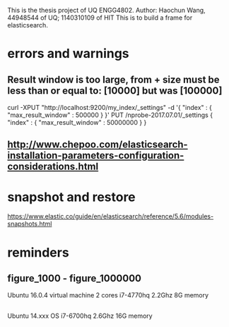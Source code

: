 This is the thesis project of UQ ENGG4802.
Author: Haochun Wang, 44948544 of UQ; 1140310109 of HIT
This is to build a frame for elasticsearch.


# errors and warnings
## Result window is too large, from + size must be less than or equal to: [10000] but was [100000]
curl -XPUT "http://localhost:9200/my_index/_settings" -d '{ "index" : { "max_result_window" : 500000 } }'
PUT /nprobe-2017.07.01/_settings
{ "index" : { "max_result_window" : 50000000 } }
## http://www.chepoo.com/elasticsearch-installation-parameters-configuration-considerations.html

# snapshot and restore
https://www.elastic.co/guide/en/elasticsearch/reference/5.6/modules-snapshots.html
# reminders
## figure_1000 - figure_1000000
Ubuntu 16.0.4 virtual machine 2 cores i7-4770hq 2.2Ghz 8G memory
##
Ubuntu 14.xxx OS                      i7-6700hq 2.6Ghz 16G memory